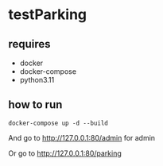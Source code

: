 # testParking

## requires
* docker
* docker-compose
* python3.11

## how to run
```shell
docker-compose up -d --build
```
And go to http://127.0.0.1:80/admin for admin

Or go to http://127.0.0.1:80/parking